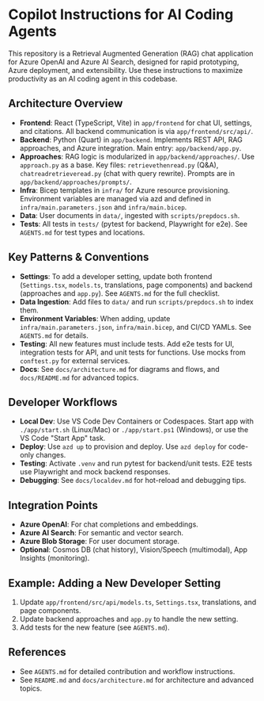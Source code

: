
# Copilot Instructions for AI Coding Agents

This repository is a Retrieval Augmented Generation (RAG) chat application for Azure OpenAI and Azure AI Search, designed for rapid prototyping, Azure deployment, and extensibility. Use these instructions to maximize productivity as an AI coding agent in this codebase.

## Architecture Overview
- **Frontend**: React (TypeScript, Vite) in `app/frontend` for chat UI, settings, and citations. All backend communication is via `app/frontend/src/api/`.
- **Backend**: Python (Quart) in `app/backend`. Implements REST API, RAG approaches, and Azure integration. Main entry: `app/backend/app.py`.
- **Approaches**: RAG logic is modularized in `app/backend/approaches/`. Use `approach.py` as a base. Key files: `retrievethenread.py` (Q&A), `chatreadretrieveread.py` (chat with query rewrite). Prompts are in `app/backend/approaches/prompts/`.
- **Infra**: Bicep templates in `infra/` for Azure resource provisioning. Environment variables are managed via azd and defined in `infra/main.parameters.json` and `infra/main.bicep`.
- **Data**: User documents in `data/`, ingested with `scripts/prepdocs.sh`.
- **Tests**: All tests in `tests/` (pytest for backend, Playwright for e2e). See `AGENTS.md` for test types and locations.

## Key Patterns & Conventions
- **Settings**: To add a developer setting, update both frontend (`Settings.tsx`, `models.ts`, translations, page components) and backend (approaches and `app.py`). See `AGENTS.md` for the full checklist.
- **Data Ingestion**: Add files to `data/` and run `scripts/prepdocs.sh` to index them.
- **Environment Variables**: When adding, update `infra/main.parameters.json`, `infra/main.bicep`, and CI/CD YAMLs. See `AGENTS.md` for details.
- **Testing**: All new features must include tests. Add e2e tests for UI, integration tests for API, and unit tests for functions. Use mocks from `conftest.py` for external services.
- **Docs**: See `docs/architecture.md` for diagrams and flows, and `docs/README.md` for advanced topics.

## Developer Workflows
- **Local Dev**: Use VS Code Dev Containers or Codespaces. Start app with `./app/start.sh` (Linux/Mac) or `./app/start.ps1` (Windows), or use the VS Code "Start App" task.
- **Deploy**: Use `azd up` to provision and deploy. Use `azd deploy` for code-only changes.
- **Testing**: Activate `.venv` and run pytest for backend/unit tests. E2E tests use Playwright and mock backend responses.
- **Debugging**: See `docs/localdev.md` for hot-reload and debugging tips.

## Integration Points
- **Azure OpenAI**: For chat completions and embeddings.
- **Azure AI Search**: For semantic and vector search.
- **Azure Blob Storage**: For user document storage.
- **Optional**: Cosmos DB (chat history), Vision/Speech (multimodal), App Insights (monitoring).

## Example: Adding a New Developer Setting
1. Update `app/frontend/src/api/models.ts`, `Settings.tsx`, translations, and page components.
2. Update backend approaches and `app.py` to handle the new setting.
3. Add tests for the new feature (see `AGENTS.md`).

## References
- See `AGENTS.md` for detailed contribution and workflow instructions.
- See `README.md` and `docs/architecture.md` for architecture and advanced topics.
